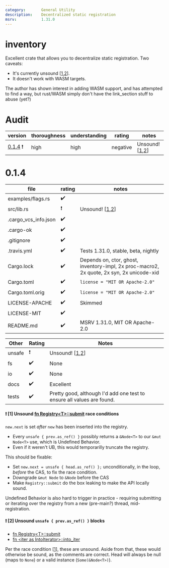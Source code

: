 ```yaml
---
category:       General Utility
description:    Decentralized static registration
msrv:           1.31.0
---
```


# inventory

Excellent crate that allows you to decentralize static registration.  Two caveats:

* It's currently unsound \[[1],[2]\].
* It doesn't work with WASM targets.

The author has shown interest in adding WASM support, and has attempted to find a way,
but rust/WASM simply don't have the link_section stuff to abuse (yet?)

# Audit

| version | thoroughness | understanding | rating | notes |
| ------- | ------------ | ------------- | ------ | ----- |
| [0.1.4](#014) :exclamation: | high | high | negative | Unsound! \[[1],[2]\]

# 0.1.4

| file                  | rating | notes |
| --------------------- | ------ | ----- |
| examples/flags.rs     | :heavy_check_mark: | |
| src/lib.rs            | :exclamation: | Unsound! \[[1],[2]\]
| .cargo_vcs_info.json  | :heavy_check_mark: | |
| .cargo-ok             | :heavy_check_mark: | |
| .gitignore            | :heavy_check_mark: | |
| .travis.yml           | :heavy_check_mark: | Tests 1.31.0, stable, beta, nightly
| Cargo.lock            | :heavy_check_mark: | Depends on, ctor, ghost, inventory-impl, 2x proc-macro2, 2x quote, 2x syn, 2x unicode-xid
| Cargo.toml            | :heavy_check_mark: | `license = "MIT OR Apache-2.0"`
| Cargo.toml.orig       | :heavy_check_mark: | `license = "MIT OR Apache-2.0"`
| LICENSE-APACHE        | :heavy_check_mark: | Skimmed
| LICENSE-MIT           | :heavy_check_mark: | |
| README.md             | :heavy_check_mark: | MSRV 1.31.0, MIT OR Apache-2.0


| Other     | Rating | Notes |
| --------- | ------ | ----- |
| unsafe    | :exclamation: | Unsound! \[[1],[2]\]
| fs        | :heavy_check_mark: | None |
| io        | :heavy_check_mark: | None |
| docs      | :heavy_check_mark: | Excellent |
| tests     | :heavy_check_mark: | Pretty good, although I'd add one test to ensure all values are found. |

#### :exclamation:  \[1\] Unsound [fn Registry\<T\>::submit](https://github.com/dtolnay/inventory/blob/31b0974e6ab749967ee3506d166302c5a138221c/src/lib.rs#L154-L160) race conditions

`new.next` is set *after* `new` has been inserted into the registry.
* Every `unsafe { prev.as_ref() }` possibly returns a `&Node<T>` to our `&mut Node<T>` use, which is Undefined Behavior.
* Even if it weren't UB, this would temporarilly truncate the registry.

This should be fixable:
* Set `new.next = unsafe { head.as_ref() };` unconditionally, in the loop, *before* the CAS, to fix the race condition.
* Downgrade `&mut Node` to `&Node` before the CAS
* Make `Registry::submit` do the box leaking to make the API locally sound.

Undefined Behavior is also hard to trigger in practice - requiring submitting or iterating over the registry from a new (pre-main?) thread, mid-registration.

#### :exclamation:  \[2\] Unsound `unsafe { prev.as_ref() }` blocks

* [fn Registry\<T\>::submit](https://github.com/dtolnay/inventory/blob/0.1.4/src/lib.rs#L159-L160)
* [fn \<iter as IntoIterator\>::into_iter](https://github.com/dtolnay/inventory/blob/0.1.4/src/lib.rs#L222-L223)

Per the race condition \[[1]\], these are unsound.
Aside from that, these would otherwise be sound, as the comments are correct.
Head will always be null (maps to `None`) or a valid instance (`Some(&Node<T>)`).



[1]: #exclamation--1-unsound-fn-registrytsubmit-race-conditions
[2]: #exclamation--2-unsound-unsafe--prevas_ref--blocks

